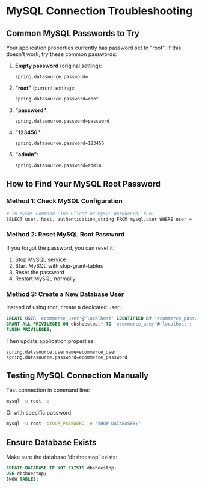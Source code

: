 # MySQL Connection Troubleshooting

## Common MySQL Passwords to Try

Your application.properties currently has password set to "root". If this doesn't work, try these common passwords:

1. **Empty password** (original setting):
   ```properties
   spring.datasource.password=
   ```

2. **"root"** (current setting):
   ```properties
   spring.datasource.password=root
   ```

3. **"password"**:
   ```properties
   spring.datasource.password=password
   ```

4. **"123456"**:
   ```properties
   spring.datasource.password=123456
   ```

5. **"admin"**:
   ```properties
   spring.datasource.password=admin
   ```

## How to Find Your MySQL Root Password

### Method 1: Check MySQL Configuration
```bash
# In MySQL Command Line Client or MySQL Workbench, run:
SELECT user, host, authentication_string FROM mysql.user WHERE user = 'root';
```

### Method 2: Reset MySQL Root Password
If you forgot the password, you can reset it:

1. Stop MySQL service
2. Start MySQL with skip-grant-tables
3. Reset the password
4. Restart MySQL normally

### Method 3: Create a New Database User
Instead of using root, create a dedicated user:

```sql
CREATE USER 'ecommerce_user'@'localhost' IDENTIFIED BY 'ecommerce_password';
GRANT ALL PRIVILEGES ON dbshoestop.* TO 'ecommerce_user'@'localhost';
FLUSH PRIVILEGES;
```

Then update application.properties:
```properties
spring.datasource.username=ecommerce_user
spring.datasource.password=ecommerce_password
```

## Testing MySQL Connection Manually

Test connection in command line:
```bash
mysql -u root -p
```

Or with specific password:
```bash
mysql -u root -pYOUR_PASSWORD -e "SHOW DATABASES;"
```

## Ensure Database Exists

Make sure the database 'dbshoestop' exists:
```sql
CREATE DATABASE IF NOT EXISTS dbshoestop;
USE dbshoestop;
SHOW TABLES;
```
